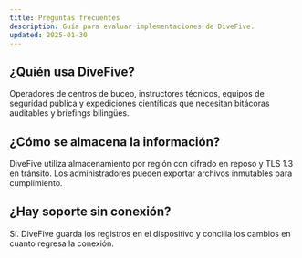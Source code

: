 ```yaml
---
title: Preguntas frecuentes
description: Guía para evaluar implementaciones de DiveFive.
updated: 2025-01-30
---
```


## ¿Quién usa DiveFive?

Operadores de centros de buceo, instructores técnicos, equipos de seguridad pública y expediciones científicas que necesitan bitácoras auditables y briefings bilingües.

## ¿Cómo se almacena la información?

DiveFive utiliza almacenamiento por región con cifrado en reposo y TLS 1.3 en tránsito. Los administradores pueden exportar archivos inmutables para cumplimiento.

## ¿Hay soporte sin conexión?

Sí. DiveFive guarda los registros en el dispositivo y concilia los cambios en cuanto regresa la conexión.
